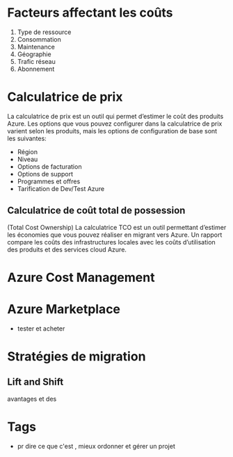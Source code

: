 # Facteurs affectant les coûts
1. Type de ressource
2. Consommation
3. Maintenance
4. Géographie
5. Trafic réseau
6. Abonnement

# Calculatrice de prix
La calculatrice de prix est un outil qui permet d’estimer le coût des produits Azure. Les options que vous pouvez configurer dans la calculatrice de prix varient selon les produits, mais les options de configuration de base sont les suivantes:

- Région
- Niveau
- Options de facturation
- Options de support
- Programmes et offres
- Tarification de Dev/Test Azure

## Calculatrice de coût total de possession
(Total Cost Ownership)
La calculatrice TCO est un outil permettant d’estimer les économies que vous pouvez réaliser en migrant vers Azure. Un rapport compare les coûts des infrastructures locales avec les coûts d’utilisation des produits et des services cloud Azure.

# Azure Cost Management
# Azure Marketplace
- tester et acheter
# Stratégies de migration

## Lift and Shift

avantages et des

# Tags
- pr dire ce que c'est , mieux ordonner et gérer un projet

